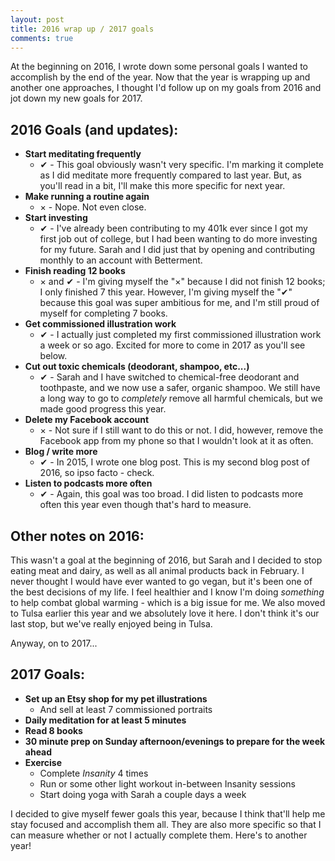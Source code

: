 ```yaml
---
layout: post
title: 2016 wrap up / 2017 goals
comments: true
---
```


At the beginning on 2016, I wrote down some personal goals I wanted to accomplish by the end of the year. Now that the year is wrapping up and another one approaches, I thought I'd follow up on my goals from 2016 and jot down my new goals for 2017.

<h2 class="blog-subhead">2016 Goals (and updates):</h2>

* **Start meditating frequently**
  * <span class="green-check">&#10004;</span> - This goal obviously wasn't very specific. I'm marking it complete as I did meditate more frequently compared to last year. But, as you'll read in a bit, I'll make this more specific for next year.
* **Make running a routine again**
  * <span class="red-x">&times;</span> - Nope. Not even close.
* **Start investing**
  * <span class="green-check">&#10004;</span> - I've already been contributing to my 401k ever since I got my first job out of college, but I had been wanting to do more investing for my future. Sarah and I did just that by opening and contributing monthly to an account with Betterment.
* **Finish reading 12 books**
  * <span class="red-x">&times;</span> and <span class="green-check">&#10004;</span> - I'm giving myself the "<span class="red-x">&times;</span>" because I did not finish 12 books; I only finished 7 this year. However, I'm giving myself the "<span class="green-check">&#10004;</span>" because this goal was super ambitious for me, and I'm still proud of myself for completing 7 books.
* **Get commissioned illustration work**
  * <span class="green-check">&#10004;</span> - I actually just completed my first commissioned illustration work a week or so ago. Excited for more to come in 2017 as you'll see below.
* **Cut out toxic chemicals (deodorant, shampoo, etc...)**
  * <span class="green-check">&#10004;</span> - Sarah and I have switched to chemical-free deodorant and toothpaste, and we now use a safer, organic shampoo. We still have a long way to go to _completely_ remove all harmful chemicals, but we made good progress this year.
* **Delete my Facebook account**
  * <span class="red-x">&times;</span> - Not sure if I still want to do this or not. I did, however, remove the Facebook app from my phone so that I wouldn't look at it as often.
* **Blog / write more**
  * <span class="green-check">&#10004;</span> - In 2015, I wrote one blog post. This is my second blog post of 2016, so ipso facto - check.
* **Listen to podcasts more often**
  * <span class="green-check">&#10004;</span> - Again, this goal was too broad. I did listen to podcasts more often this year even though that's hard to measure.

<h2 class="blog-subhead">Other notes on 2016:</h2>

This wasn't a goal at the beginning of 2016, but Sarah and I decided to stop eating meat and dairy, as well as all animal products back in February. I never thought I would have ever wanted to go vegan, but it's been one of the best decisions of my life. I feel healthier and I know I'm doing _something_ to help combat global warming - which is a big issue for me. We also moved to Tulsa earlier this year and we absolutely love it here. I don't think it's our last stop, but we've really enjoyed being in Tulsa.

Anyway, on to 2017...

<h2 class="blog-subhead">2017 Goals:</h2>

* **Set up an Etsy shop for my pet illustrations**
  * And sell at least 7 commissioned portraits
* **Daily meditation for at least 5 minutes**
* **Read 8 books**
* **30 minute prep on Sunday afternoon/evenings to prepare for the week ahead**
* **Exercise**
  * Complete _Insanity_ 4 times
  * Run or some other light workout in-between Insanity sessions
  * Start doing yoga with Sarah a couple days a week

I decided to give myself fewer goals this year, because I think that'll help me stay focused and accomplish them all. They are also more specific so that I can measure whether or not I actually complete them. Here's to another year!
